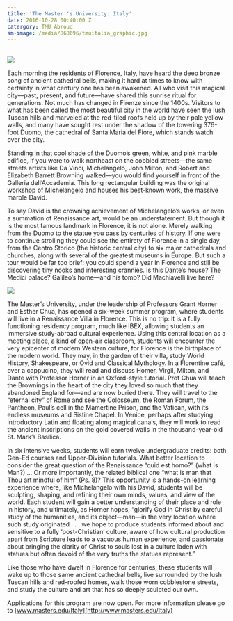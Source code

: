 ```yaml
---
title: 'The Master''s University: Italy'
date: 2016-10-28 00:40:00 Z
catergory: TMU Abroud
sm-image: /media/868696/tmuitalia_graphic.jpg
---
```


\
![](http://masters.edu/media/868700/13901995_10209708102796609_954218276_o.jpg)

Each morning the residents of Florence, Italy, have heard the deep bronze song of ancient cathedral bells, making it hard at times to know with certainty in what century one has been awakened. All who visit this magical city—past, present, and future—have shared this sunrise ritual for generations. Not much has changed in Firenze since the 1400s. Visitors to what has been called the most beautiful city in the world have seen the lush Tuscan hills and marveled at the red-tiled roofs held up by their pale yellow walls, and many have sought rest under the shadow of the towering 376-foot Duomo, the cathedral of Santa Maria del Fiore, which stands watch over the city.

Standing in that cool shade of the Duomo’s green, white, and pink marble edifice, if you were to walk northeast on the cobbled streets—the same streets artists like Da Vinci, Michelangelo, John Milton, and Robert and Elizabeth Barrett Browning walked—you would find yourself in front of the Galleria dell’Accademia. This long rectangular building was the original workshop of Michelangelo and houses his best-known work, the massive marble David.

To say David is the crowning achievement of Michelangelo’s works, or even a summation of Renaissance art, would be an understatement. But though it is the most famous landmark in Florence, it is not alone. Merely walking from the Duomo to the statue you pass by centuries of history. If one were to continue strolling they could see the entirety of Florence in a single day, from the Centro Storico (the historic central city) to six major cathedrals and churches, along with several of the greatest museums in Europe. But such a tour would be far too brief: you could spend a year in Florence and still be discovering tiny nooks and interesting crannies. Is this Dante’s house? The Medici palace? Galileo’s home—and his tomb? Did Machiavelli live here?

![](http://masters.edu/media/868704/13681925_10209708343362623_742451475_o.jpg)

The Master’s University, under the leadership of Professors Grant Horner and Esther Chua, has opened a six-week summer program, where students will live in a Renaissance Villa in Florence. This is no trip: it is a fully functioning residency program, much like IBEX, allowing students an immersive study-abroad cultural experience. Using this central location as a meeting place, a kind of open-air classroom, students will encounter the very epicenter of modern Western culture, for Florence is the birthplace of the modern world. They may, in the garden of their villa, study World History, Shakespeare, or Ovid and Classical Mythology. In a Florentine café, over a cappucino, they will read and discuss Homer, Virgil, Milton, and Dante with Professor Horner in an Oxford-style tutorial. Prof Chua will teach the Brownings in the heart of the city they loved so much that they abandoned England for—and are now buried there. They will travel to the “eternal city” of Rome and see the Colosseum, the Roman Forum, the Pantheon, Paul’s cell in the Mamertine Prison, and the Vatican, with its endless museums and Sistine Chapel. In Venice, perhaps after studying introductory Latin and floating along magical canals, they will work to read the ancient inscriptions on the gold covered walls in the thousand-year-old St. Mark’s Basilica.

In six intensive weeks, students will earn twelve undergraduate credits: both Gen-Ed courses and Upper-Division tutorials. What better location to consider the great question of the Renaissance “quid est homo?” (what is Man?) … Or more importantly, the related biblical one “what is man that Thou art mindful of him” (Ps. 8)? This opportunity is a hands-on learning experience where, like Michelangelo with his David, students will be sculpting, shaping, and refining their own minds, values, and view of the world. Each student will gain a better understanding of their place and role in history, and ultimately, as Horner hopes, “glorify God in Christ by careful study of the humanities, and its object—man—in the very location where such study originated . . . we hope to produce students informed about and sensitive to a fully ‘post-Christian’ culture, aware of how cultural production apart from Scripture leads to a vacuous human experience, and passionate about bringing the clarity of Christ to souls lost in a culture laden with statues but often devoid of the very truths the statues represent.”

Like those who have dwelt in Florence for centuries, these students will wake up to those same ancient cathedral bells, live surrounded by the lush Tuscan hills and red-roofed homes, walk those worn cobblestone streets, and study the culture and art that has so deeply sculpted our own.

Applications for this program are now open. For more information please go to [www.masters.edu/Italy](http://www.masters.edu/Italy)
